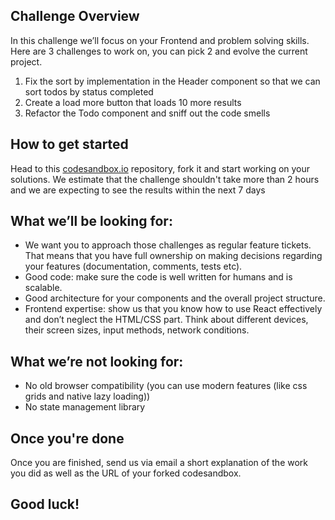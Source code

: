 ## Challenge Overview
In this challenge we’ll focus on your Frontend and problem solving skills. Here are 3 challenges to work on, you can pick 2 and evolve the current project.

1. Fix the sort by implementation in the Header component so that we can sort todos by status completed
2. Create a load more button that loads 10 more results
3. Refactor the Todo component and sniff out the code smells


## How to get started
Head to this [codesandbox.io](https://codesandbox.io/s/frontend-engineering-assignment-r9vcxr) repository, fork it and start working on your solutions. We estimate that the challenge shouldn't take more than 2 hours and we are expecting to see the results within the next 7 days


## What we’ll be looking for:
- We want you to approach those challenges as regular feature tickets. That means that you have full ownership on making decisions regarding your features (documentation, comments, tests etc).
- Good code: make sure the code is well written for humans and is scalable.
- Good architecture for your components and the overall project structure.
- Frontend expertise: show us that you know how to use React effectively and don’t neglect the HTML/CSS part. Think about different devices, their screen sizes, input methods, network conditions.


## What we’re not looking for:
- No old browser compatibility (you can use modern features (like css grids and native lazy loading))
- No state management library


## Once you're done
Once you are finished, send us via email a short explanation of the work you did as well as the URL of your forked codesandbox.

## Good luck!
